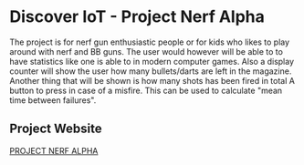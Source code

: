# Discover IoT - Project Nerf Alpha

The project is for nerf gun enthusiastic people or for kids who likes to play around with nerf and BB guns. 
The user would however will be able to to have statistics like one is able to in modern computer games. 
Also a display counter will show the user how many bullets/darts are left in the magazine. 
Another thing that will be shown is how many shots has been fired in total A button to press in case of a misfire. 
This can be used to calculate "mean time between failures".

## Project Website

[PROJECT NERF ALPHA](https://20a-itt1-project.gitlab.io/team_b2/#)
